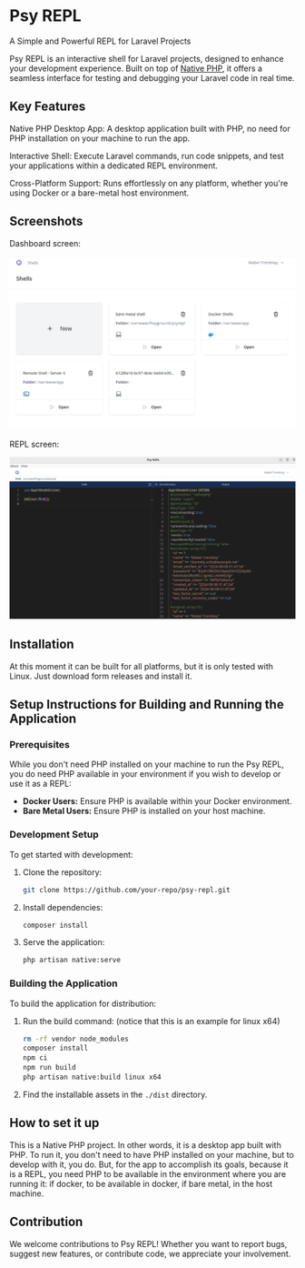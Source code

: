 
# Psy REPL

A Simple and Powerful REPL for Laravel Projects

Psy REPL is an interactive shell for Laravel projects, designed to enhance your development experience. Built on top of [Native PHP](https://nativephp.com), it offers a seamless interface for testing and debugging your Laravel code in real time.

## Key Features

Native PHP Desktop App: A desktop application built with PHP, no need for PHP installation on your machine to run the app.

Interactive Shell: Execute Laravel commands, run code snippets, and test your applications within a dedicated REPL environment.

Cross-Platform Support: Runs effortlessly on any platform, whether you're using Docker or a bare-metal host environment.

## Screenshots

Dashboard screen:

![Screenshot](./docs/screenshot-1.png)

REPL screen:

![Screenshot](./docs/screenshot-2.png)

## Installation

At this moment it can be built for all platforms, but it is only tested with Linux. Just download form releases and install it.

## Setup Instructions for Building and Running the Application

### Prerequisites

While you don't need PHP installed on your machine to run the Psy REPL, you do need PHP available in your environment if you wish to develop or use it as a REPL:

- **Docker Users:** Ensure PHP is available within your Docker environment.
- **Bare Metal Users:** Ensure PHP is installed on your host machine.

### Development Setup

To get started with development:

1. Clone the repository:
   ```bash
   git clone https://github.com/your-repo/psy-repl.git
   ```
2. Install dependencies:
   ```bash
   composer install
   ```
3. Serve the application:
   ```bash
   php artisan native:serve
   ```

### Building the Application

To build the application for distribution:

1. Run the build command: (notice that this is an example for linux x64)
    ```bash
    rm -rf vendor node_modules
    composer install
    npm ci
    npm run build
    php artisan native:build linux x64
    ```
2. Find the installable assets in the `./dist` directory.

## How to set it up

This is a Native PHP project. In other words, it is a desktop app built with PHP. To run it, you don't need to have PHP installed on your machine, but to develop with it, you do. But, for the app to accomplish its goals, because it is a REPL, you need PHP to be available in the environment where you are running it: if docker, to be available in docker, if bare metal, in the host machine.

## Contribution

We welcome contributions to Psy REPL! Whether you want to report bugs, suggest new features, or contribute code, we appreciate your involvement.

